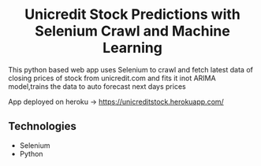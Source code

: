 
<h1 align="center">Unicredit Stock Predictions with Selenium Crawl and Machine Learning </h1>
<p> This python based web app uses Selenium to crawl and fetch latest data of closing prices of stock from unicredit.com and fits it inot ARIMA model,trains the data to auto forecast next days prices
<br>
  
App deployed on heroku -> https://unicreditstock.herokuapp.com/


<h2> Technologies </h2>

- Selenium
- Python
